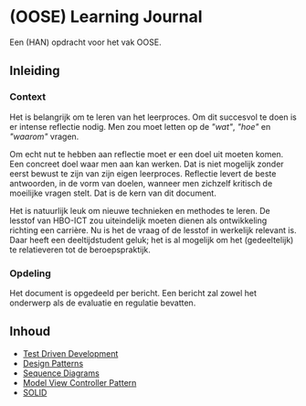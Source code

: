 # (OOSE) Learning Journal
Een (HAN) opdracht voor het vak OOSE.

## Inleiding
### Context
Het is belangrijk om te leren van het leerproces. Om dit succesvol te doen is er intense reflectie nodig. Men zou moet 
letten op de _"wat"_, _"hoe"_ en _"waarom"_ vragen.

Om echt nut te hebben aan reflectie moet er een doel uit moeten komen. Een concreet doel waar men aan kan werken. Dat
is niet mogelijk zonder eerst bewust te zijn van zijn eigen leerproces. Reflectie levert de beste antwoorden, in de vorm
van doelen, wanneer men zichzelf kritisch de moeilijke vragen stelt. Dat is de kern van dit document.

Het is natuurlijk leuk om nieuwe technieken en methodes te leren. De lesstof van HBO-ICT zou uiteindelijk moeten dienen 
als ontwikkeling richting een carrière. Nu is het de vraag of de lesstof in werkelijk relevant is. Daar heeft een
deeltijdstudent geluk; het is al mogelijk om het (gedeeltelijk) te relatieveren tot de beroepspraktijk. 

### Opdeling
Het document is opgedeeld per bericht. Een bericht zal zowel het onderwerp als de evaluatie en regulatie bevatten.

## Inhoud
- [Test Driven Development](berichten/test-driven-development.md)
- [Design Patterns](berichten/design-patterns.md)
- [Sequence Diagrams](berichten/sequence-diagrams.md)
- [Model View Controller Pattern](berichten/model-view-controller-pattern.md)
- [SOLID](berichten/solid.md)



































